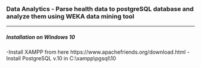 <h3>Data Analytics - Parse health data to postgreSQL database and analyze them using WEKA data mining tool</h3>
<hr>
<h5>Installation on Windows 10</h5>
-Install XAMPP from here https://www.apachefriends.org/download.html
-Install PostgreSQL v.10 in C:\xampp\pgsql\10

